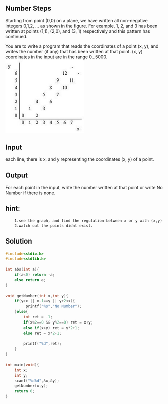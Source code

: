 ## Number Steps

Starting from point (0,0) on a plane, we have written all non-negative integers 0,1,2, ... as shown in the figure. For example, 1, 2, and 3 has been written at points (1,1), (2,0), and (3, 1) respectively and this pattern has continued.

You are to write a program that reads the coordinates of a point (x, y), and writes the number (if any) that has been written at that point. (x, y) coordinates in the input are in the range 0...5000.
<br/>
<img src="https://raw.githubusercontent.com/MiniKimmy/c-dsa/master/nowcoder/Peking%20University/easy/numberSteps/img.png" alt="can't find.png" width="250px">
<br/>

## Input
each line, there is x, and y representing the coordinates (x, y) of a point.

## Output
For each point in the input, write the number written at that point or write No Number if there is none.

## hint:
```
    1.see the graph, and find the regulation between x or y with (x,y)
    2.watch out the points didnt exist.
```


## Solution
```c
#include<stdio.h>
#include<stdlib.h>

int abs(int a){
    if(a<0) return -a;
    else return a;
}

void getNumber(int x,int y){
    if(y>x || x-1==y || y+2<x){
         printf("%s","No Number");
    }else{
        int ret = -1;
        if(x%2==0 && y%2==0) ret = x+y;
        else if(x>y) ret = y*2+1;
        else ret = x*2-1;

        printf("%d",ret);
    }
}

int main(void){
    int x;
    int y;
    scanf("%d%d",&x,&y);
    getNumber(x,y);
    return 0;
}

```
